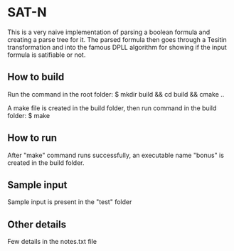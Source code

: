 # SAT-N

This is a very naive implementation of parsing a boolean formula and creating a parse tree for it. The parsed formula then goes through a Tesitin transformation and into the famous DPLL algorithm for showing if the input formula is satifiable or not.

## How to build
Run the command in the root folder: $ mkdir build && cd build && cmake ..

A make file is created in the build folder, then run command in the build folder: $ make

## How to run
After "make" command runs successfully, an executable name "bonus" is created in the build folder.

## Sample input
Sample input is present in the "test" folder

## Other details
Few details in the notes.txt file
